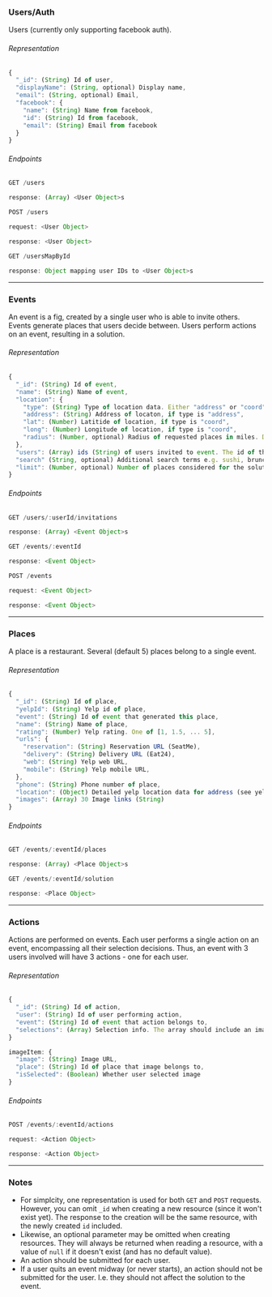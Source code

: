 ### Users/Auth

Users (currently only supporting facebook auth).

###### Representation
```js
{
  "_id": (String) Id of user,
  "displayName": (String, optional) Display name,
  "email": (String, optional) Email,
  "facebook": {
    "name": (String) Name from facebook,
    "id": (String) Id from facebook,
    "email": (String) Email from facebook
  }
}
```

###### Endpoints
```js
GET /users

response: (Array) <User Object>s
```

```js
POST /users

request: <User Object>

response: <User Object>
```

```js
GET /usersMapById

response: Object mapping user IDs to <User Object>s
```
___

### Events

An event is a fig, created by a single user who is able to invite others. Events generate places that users decide between. Users perform actions on an event, resulting in a solution.

###### Representation
```js
{
  "_id": (String) Id of event,
  "name": (String) Name of event,
  "location": {
    "type": (String) Type of location data. Either "address" or "coord",
    "address": (String) Address of locaton, if type is "address",
    "lat": (Number) Latitide of location, if type is "coord",
    "long": (Number) Longitude of location, if type is "coord",
    "radius": (Number, optional) Radius of requested places in miles. Defaults to 1
  },
  "users": (Array) ids (String) of users invited to event. The id of the event creator should come first in the array,
  "search" (String, optional) Additional search terms e.g. sushi, brunch,
  "limit": (Number, optional) Number of places considered for the solution to this event. Defaults to 5
}
```

###### Endpoints
```js
GET /users/:userId/invitations

response: (Array) <Event Object>s
```

```js
GET /events/:eventId

response: <Event Object>
```

```js
POST /events

request: <Event Object>

response: <Event Object>
```
___

### Places

A place is a restaurant. Several (default 5) places belong to a single event.

###### Representation
```js
{
  "_id": (String) Id of place,
  "yelpId": (String) Yelp id of place,
  "event": (String) Id of event that generated this place,
  "name": (String) Name of place,
  "rating": (Number) Yelp rating. One of [1, 1.5, ... 5],
  "urls": {
    "reservation": (String) Reservation URL (SeatMe),
    "delivery": (String) Delivery URL (Eat24),
    "web": (String) Yelp web URL,
    "mobile": (String) Yelp mobile URL,
  },
  "phone": (String) Phone number of place,
  "location": (Object) Detailed yelp location data for address (see yelp documentation),
  "images": (Array) 30 Image links (String)
}
```

###### Endpoints
```js
GET /events/:eventId/places

response: (Array) <Place Object>s
```

```js
GET /events/:eventId/solution

response: <Place Object>
```
___

### Actions

Actions are performed on events. Each user performs a single action on an event, encompassing all their selection decisions. Thus, an event with 3 users involved will have 3 actions - one for each user.

###### Representation

```js
{
  "_id": (String) Id of action,
  "user": (String) Id of user performing action,
  "event": (String) Id of event that action belongs to,        
  "selections": (Array) Selection info. The array should include an image item (see below) for every image shown to the user
}

imageItem: {
  "image": (String) Image URL,
  "place": (String) Id of place that image belongs to,
  "isSelected": (Boolean) Whether user selected image
}
```

###### Endpoints

```js
POST /events/:eventId/actions

request: <Action Object>

response: <Action Object>
```
___

### Notes
* For simplcity, one representation is used for both `GET` and `POST` requests. However, you can omit `_id` when creating a new resource (since it won't exist yet). The response to the creation will be the same resource, with the newly created `id` included.
* Likewise, an optional parameter may be omitted when creating resources. They will always be returned when reading a resource, with a value of `null` if it doesn't exist (and has no default value).
* An action should be submitted for each user.
* If a user quits an event midway (or never starts), an action should not be submitted for the user. I.e. they should not affect the solution to the event.

